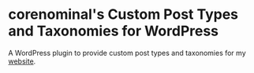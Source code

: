 # corenominal's Custom Post Types and Taxonomies for WordPress

A WordPress plugin to provide custom post types and taxonomies for my [website](https://corenominal.org).
